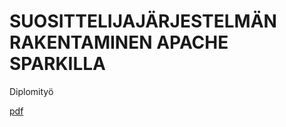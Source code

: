 # SUOSITTELIJAJÄRJESTELMÄN RAKENTAMINEN APACHE SPARKILLA

Diplomityö

[pdf](https://github.com/joonne/thesis/raw/master/thesis.pdf)
